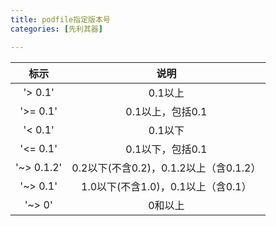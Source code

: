```yaml
---
title: podfile指定版本号
categories: [先利其器]

---
```



|标示|说明|
|:-:|:-:|
|'> 0.1'|0.1以上|
|'>= 0.1'|0.1以上，包括0.1|
|'< 0.1'| 0.1以下|
|'<= 0.1'|0.1以下，包括0.1|
|'~> 0.1.2'|0.2以下(不含0.2)，0.1.2以上（含0.1.2）|
|'~> 0.1'|1.0以下(不含1.0)，0.1以上（含0.1）|
|'~> 0'|0和以上|
